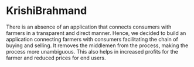 
# KrishiBrahmand

There is an absence of an application that connects consumers with farmers in a transparent and direct manner. Hence, we decided to build an application connecting farmers with consumers facilitating the chain of buying and selling. It removes the middlemen from the process, making the process more unambiguous. This also helps in increased profits for the farmer and reduced prices for end users.
